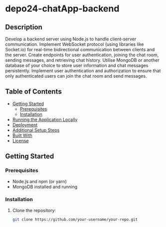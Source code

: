 # depo24-chatApp-backend

## Description

Develop a backend server using Node.js to handle client-server communication.
Implement WebSocket protocol (using libraries like Socket.io) for real-time bidirectional communication between clients and the server.
Create endpoints for user authentication, joining the chat room, sending messages, and retrieving chat history.
Utilise MongoDB or another database of your choice to store user information and chat messages persistently.
Implement user authentication and authorization to ensure that only authenticated users can join the chat room and send messages.


## Table of Contents

- [Getting Started](#getting-started)
  - [Prerequisites](#prerequisites)
  - [Installation](#installation)
- [Running the Application Locally](#running-the-application-locally)
- [Deployment](#deployment)
- [Additional Setup Steps](#additional-setup-steps)
- [Built With](#built-with)
- [License](#license)

## Getting Started

### Prerequisites

- Node.js and npm (or yarn)
- MongoDB installed and running

### Installation

1. Clone the repository:

   ```bash
   git clone https://github.com/your-username/your-repo.git
